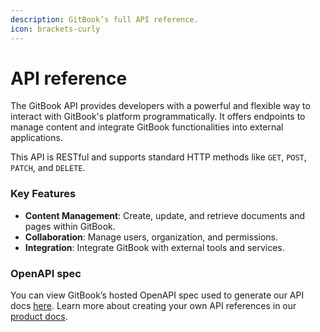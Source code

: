 ```yaml
---
description: GitBook’s full API reference.
icon: brackets-curly
---
```


# API reference

The GitBook API provides developers with a powerful and flexible way to interact with GitBook's platform programmatically. It offers endpoints to manage content and integrate GitBook functionalities into external applications.&#x20;

This API is RESTful and supports standard HTTP methods like `GET`, `POST`, `PATCH`, and `DELETE`.

### Key Features

* **Content Management**: Create, update, and retrieve documents and pages within GitBook.
* **Collaboration**: Manage users, organization, and permissions.
* **Integration**: Integrate GitBook with external tools and services.

### OpenAPI spec

You can view GitBook’s hosted OpenAPI spec used to generate our API docs [here](https://api.gitbook.com/openapi.json). Learn more about creating your own API references in our [product docs](https://docs.gitbook.com/api-references/openapi).
